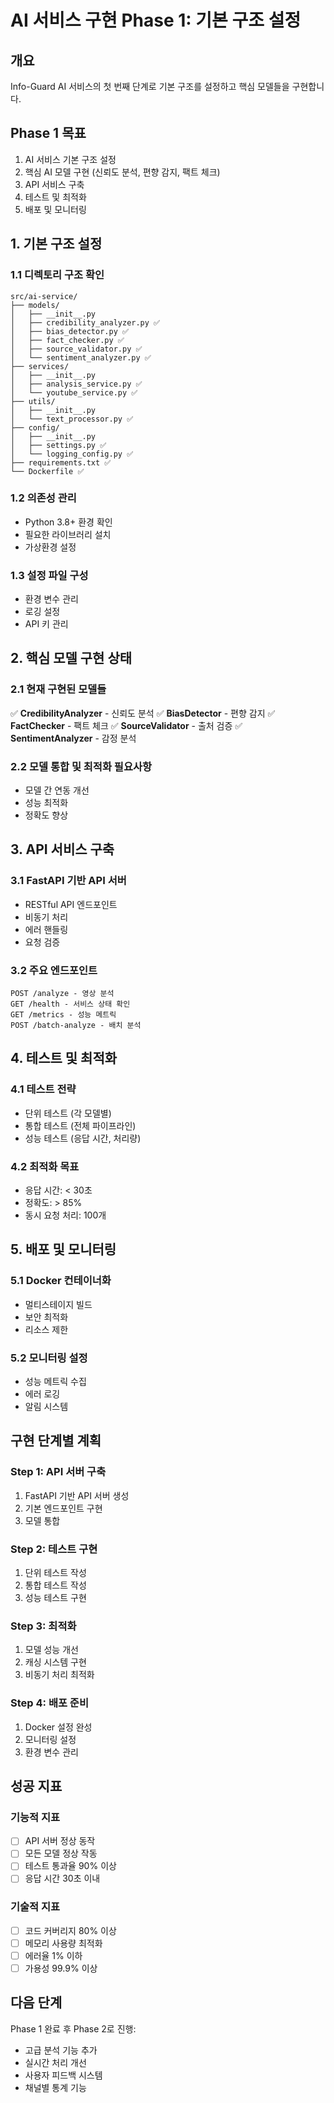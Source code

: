 # AI 서비스 구현 Phase 1: 기본 구조 설정

## 개요
Info-Guard AI 서비스의 첫 번째 단계로 기본 구조를 설정하고 핵심 모델들을 구현합니다.

## Phase 1 목표
1. AI 서비스 기본 구조 설정
2. 핵심 AI 모델 구현 (신뢰도 분석, 편향 감지, 팩트 체크)
3. API 서비스 구축
4. 테스트 및 최적화
5. 배포 및 모니터링

## 1. 기본 구조 설정

### 1.1 디렉토리 구조 확인
```
src/ai-service/
├── models/
│   ├── __init__.py
│   ├── credibility_analyzer.py ✅
│   ├── bias_detector.py ✅
│   ├── fact_checker.py ✅
│   ├── source_validator.py ✅
│   └── sentiment_analyzer.py ✅
├── services/
│   ├── __init__.py
│   ├── analysis_service.py ✅
│   └── youtube_service.py ✅
├── utils/
│   ├── __init__.py
│   └── text_processor.py ✅
├── config/
│   ├── __init__.py
│   ├── settings.py ✅
│   └── logging_config.py ✅
├── requirements.txt ✅
└── Dockerfile ✅
```

### 1.2 의존성 관리
- Python 3.8+ 환경 확인
- 필요한 라이브러리 설치
- 가상환경 설정

### 1.3 설정 파일 구성
- 환경 변수 관리
- 로깅 설정
- API 키 관리

## 2. 핵심 모델 구현 상태

### 2.1 현재 구현된 모델들
✅ **CredibilityAnalyzer** - 신뢰도 분석
✅ **BiasDetector** - 편향 감지
✅ **FactChecker** - 팩트 체크
✅ **SourceValidator** - 출처 검증
✅ **SentimentAnalyzer** - 감정 분석

### 2.2 모델 통합 및 최적화 필요사항
- 모델 간 연동 개선
- 성능 최적화
- 정확도 향상

## 3. API 서비스 구축

### 3.1 FastAPI 기반 API 서버
- RESTful API 엔드포인트
- 비동기 처리
- 에러 핸들링
- 요청 검증

### 3.2 주요 엔드포인트
```
POST /analyze - 영상 분석
GET /health - 서비스 상태 확인
GET /metrics - 성능 메트릭
POST /batch-analyze - 배치 분석
```

## 4. 테스트 및 최적화

### 4.1 테스트 전략
- 단위 테스트 (각 모델별)
- 통합 테스트 (전체 파이프라인)
- 성능 테스트 (응답 시간, 처리량)

### 4.2 최적화 목표
- 응답 시간: < 30초
- 정확도: > 85%
- 동시 요청 처리: 100개

## 5. 배포 및 모니터링

### 5.1 Docker 컨테이너화
- 멀티스테이지 빌드
- 보안 최적화
- 리소스 제한

### 5.2 모니터링 설정
- 성능 메트릭 수집
- 에러 로깅
- 알림 시스템

## 구현 단계별 계획

### Step 1: API 서버 구축
1. FastAPI 기반 API 서버 생성
2. 기본 엔드포인트 구현
3. 모델 통합

### Step 2: 테스트 구현
1. 단위 테스트 작성
2. 통합 테스트 작성
3. 성능 테스트 구현

### Step 3: 최적화
1. 모델 성능 개선
2. 캐싱 시스템 구현
3. 비동기 처리 최적화

### Step 4: 배포 준비
1. Docker 설정 완성
2. 모니터링 설정
3. 환경 변수 관리

## 성공 지표

### 기능적 지표
- [ ] API 서버 정상 동작
- [ ] 모든 모델 정상 작동
- [ ] 테스트 통과율 90% 이상
- [ ] 응답 시간 30초 이내

### 기술적 지표
- [ ] 코드 커버리지 80% 이상
- [ ] 메모리 사용량 최적화
- [ ] 에러율 1% 이하
- [ ] 가용성 99.9% 이상

## 다음 단계
Phase 1 완료 후 Phase 2로 진행:
- 고급 분석 기능 추가
- 실시간 처리 개선
- 사용자 피드백 시스템
- 채널별 통계 기능 